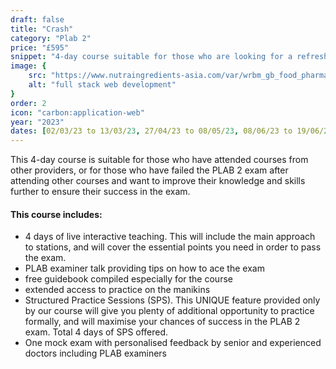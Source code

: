 ```yaml
---
draft: false
title: "Crash"
category: "Plab 2"
price: "£595"
snippet: "4-day course suitable for those who are looking for a refresher or further ensuresuccess in the exam."
image: {
    src: "https://www.nutraingredients-asia.com/var/wrbm_gb_food_pharma/storage/images/_aliases/wrbm_large/publications/food-beverage-nutrition/nutraingredients-asia.com/news/regulation-policy/south-korea-to-update-regulations-to-support-customised-nutrition-industry/16012982-2-eng-GB/South-Korea-to-update-regulations-to-support-customised-nutrition-industry.jpg",
    alt: "full stack web development"
}
order: 2
icon: "carbon:application-web"
year: "2023"
dates: [02/03/23 to 13/03/23, 27/04/23 to 08/05/23, 08/06/23 to 19/06/23, 13/07/23 to 24/07/23, 23/08/23 to 03/09/23, 28/09/23 to 09/10/23, 02/11/23 to 13/11/23, 23/11/23 to 04/12/23]
---
```


This 4-day course is suitable for those who have attended courses from other providers, or for those who have failed the PLAB 2 exam after attending other courses and want to improve their knowledge and skills further to ensure their success in the exam.

#### This course includes:

- 4 days of live interactive teaching. This will include the main approach to stations, and will cover the essential points you need in order to pass the exam.
- PLAB examiner talk providing tips on how to ace the exam
- free guidebook compiled especially for the course
- extended access to practice on the manikins
- Structured Practice Sessions (SPS). This UNIQUE feature provided only by our course will give you plenty of additional opportunity to practice formally, and will maximise your chances of success in the PLAB 2 exam. Total 4 days of SPS offered.
- One mock exam with personalised feedback by senior and experienced doctors including PLAB examiners